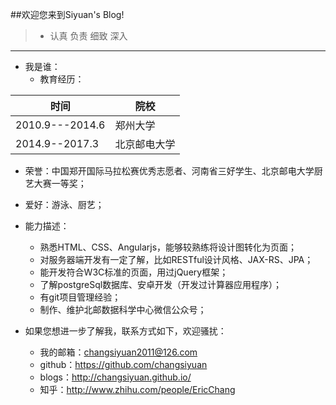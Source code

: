 ##欢迎您来到Siyuan's Blog!
> * 认真 负责 细致 深入

---

- 我是谁：
  - 教育经历：

|时间|院校|
|---|---|
|2010.9---2014.6|郑州大学|
|2014.9--2017.3|北京邮电大学|

  - 荣誉：中国郑开国际马拉松赛优秀志愿者、河南省三好学生、北京邮电大学厨艺大赛一等奖；
  - 爱好：游泳、厨艺；

- 能力描述：
  - 熟悉HTML、CSS、Angularjs，能够较熟练将设计图转化为页面；
  - 对服务器端开发有一定了解，比如RESTful设计风格、JAX-RS、JPA；
  - 能开发符合W3C标准的页面，用过jQuery框架；
  - 了解postgreSql数据库、安卓开发（开发过计算器应用程序）；
  - 有git项目管理经验；
  - 制作、维护北邮数据科学中心微信公众号；


- 如果您想进一步了解我，联系方式如下，欢迎骚扰：
  - 我的邮箱：changsiyuan2011@126.com
  - github：https://github.com/changsiyuan
  - blogs：http://changsiyuan.github.io/
  - 知乎：http://www.zhihu.com/people/EricChang
